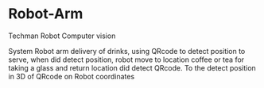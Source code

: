 # Robot-Arm
Techman Robot
Computer vision


System Robot arm delivery of drinks, using QRcode to detect position to serve, when did detect position, robot move to location coffee or tea for taking a glass and return location did detect QRcode. 
To the detect position in 3D of QRcode on Robot coordinates
